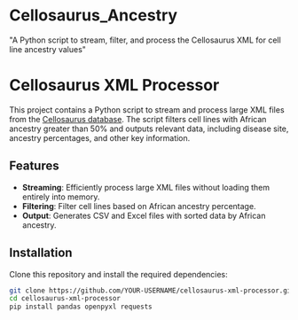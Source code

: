 # Cellosaurus_Ancestry
"A Python script to stream, filter, and process the  Cellosaurus XML for cell line ancestry values"
# Cellosaurus XML Processor

This project contains a Python script to stream and process large XML files from the [Cellosaurus database](https://ftp.expasy.org/databases/cellosaurus/). The script filters cell lines with African ancestry greater than 50% and outputs relevant data, including disease site, ancestry percentages, and other key information.

## Features
- **Streaming**: Efficiently process large XML files without loading them entirely into memory.
- **Filtering**: Filter cell lines based on African ancestry percentage.
- **Output**: Generates CSV and Excel files with sorted data by African ancestry.

## Installation

Clone this repository and install the required dependencies:

```bash
git clone https://github.com/YOUR-USERNAME/cellosaurus-xml-processor.git
cd cellosaurus-xml-processor
pip install pandas openpyxl requests

